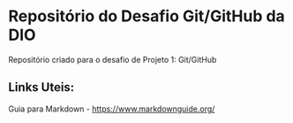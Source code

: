 # Repositório do Desafio Git/GitHub da DIO
Repositório criado para o desafio de Projeto 1: Git/GitHub

## Links Uteis:
Guia para Markdown - https://www.markdownguide.org/
